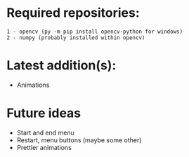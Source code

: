 # Required repositories:

    1 - opencv (py -m pip install opencv-python for windows)
    2 - numpy (probably installed within opencv)

# Latest addition(s):
 - Animations

# Future ideas
 - Start and end menu
 - Restart, menu buttons (maybe some other)
 - Prettier animations
